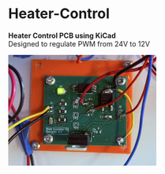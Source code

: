 # Heater-Control

**Heater Control PCB using KiCad**  
Designed to regulate PWM from 24V to 12V

<img src="Heater-Control-PCB/Images/PWM%20controller%20V1.JPEG" width="300" alt="PWM Control board">
